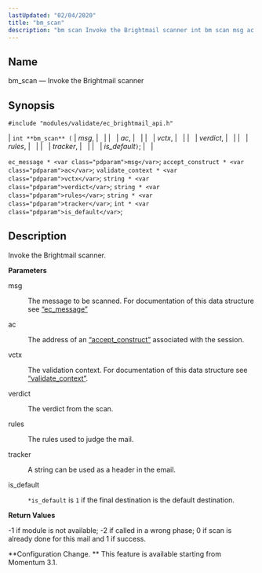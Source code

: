 ```yaml
---
lastUpdated: "02/04/2020"
title: "bm_scan"
description: "bm scan Invoke the Brightmail scanner int bm scan msg ac vctx verdict rules tracker is default ec message msg accept construct ac validate context vctx string verdict string rules string tracker int is default Invoke the Brightmail scanner msg The message to be scanned For documentation of this data..."
---
```


<a name="apis.bm_scan"></a> 
## Name

bm_scan — Invoke the Brightmail scanner

## Synopsis

`#include "modules/validate/ec_brightmail_api.h"`

| `int **bm_scan** (` | <var class="pdparam">msg</var>, |   |
|   | <var class="pdparam">ac</var>, |   |
|   | <var class="pdparam">vctx</var>, |   |
|   | <var class="pdparam">verdict</var>, |   |
|   | <var class="pdparam">rules</var>, |   |
|   | <var class="pdparam">tracker</var>, |   |
|   | <var class="pdparam">is_default</var>`)`; |   |

`ec_message * <var class="pdparam">msg</var>`;
`accept_construct * <var class="pdparam">ac</var>`;
`validate_context * <var class="pdparam">vctx</var>`;
`string * <var class="pdparam">verdict</var>`;
`string * <var class="pdparam">rules</var>`;
`string * <var class="pdparam">tracker</var>`;
`int * <var class="pdparam">is_default</var>`;<a name="idp46990192"></a> 
## Description

Invoke the Brightmail scanner.

**<a name="idp46991408"></a> Parameters**

<dl class="variablelist">

<dt>msg</dt>

<dd>

The message to be scanned. For documentation of this data structure see [“ec_message”](/momentum/3/3-api/structs-ec-message)

</dd>

<dt>ac</dt>

<dd>

The address of an [“accept_construct”](/momentum/3/3-api/structs-accept-construct) associated with the session.

</dd>

<dt>vctx</dt>

<dd>

The validation context. For documentation of this data structure see [“validate_context”](/momentum/3/3-api/structs-validate-context).

</dd>

<dt>verdict</dt>

<dd>

The verdict from the scan.

</dd>

<dt>rules</dt>

<dd>

The rules used to judge the mail.

</dd>

<dt>tracker</dt>

<dd>

A string can be used as a header in the email.

</dd>

<dt>is_default</dt>

<dd>

`*is_default` is `1` if the final destination is the default destination.

</dd>

</dl>

**<a name="idp47007936"></a> Return Values**

-1 if module is not available; -2 if called in a wrong phase; 0 if scan is already done for this mail and 1 if success.

**Configuration Change. ** This feature is available starting from Momentum 3.1.